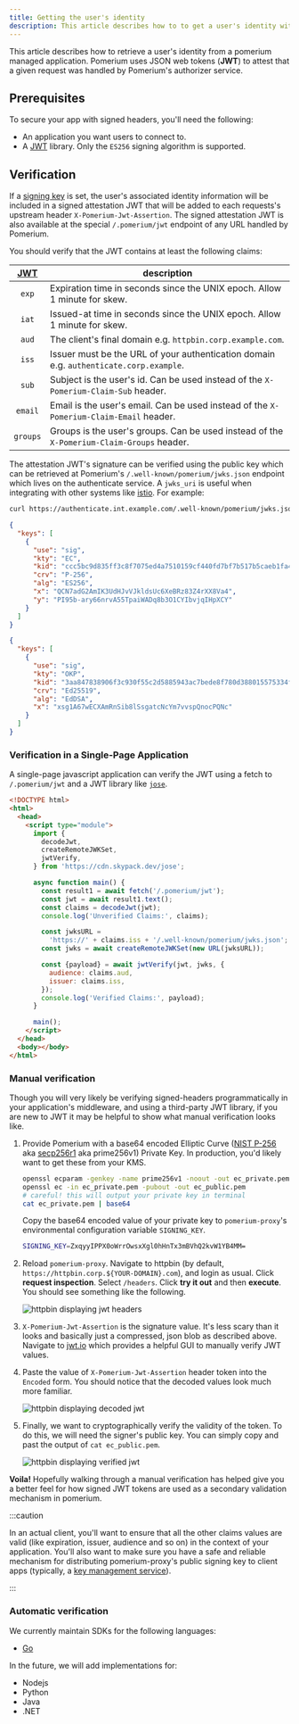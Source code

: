 ```yaml
---
title: Getting the user's identity
description: This article describes how to to get a user's identity with Pomerium.
---
```


This article describes how to retrieve a user's identity from a pomerium managed application. Pomerium uses JSON web tokens (**JWT**) to attest that a given request was handled by Pomerium's authorizer service.

## Prerequisites

To secure your app with signed headers, you'll need the following:

- An application you want users to connect to.
- A [JWT] library. Only the `ES256` signing algorithm is supported.

## Verification

If a [signing key] is set, the user's associated identity information will be included in a signed attestation JWT that will be added to each requests's upstream header `X-Pomerium-Jwt-Assertion`. The signed attestation JWT is also available at the special `/.pomerium/jwt` endpoint of any URL handled by Pomerium.

You should verify that the JWT contains at least the following claims:

| [JWT] | description |
| :-: | --- |
| `exp` | Expiration time in seconds since the UNIX epoch. Allow 1 minute for skew. |
| `iat` | Issued-at time in seconds since the UNIX epoch. Allow 1 minute for skew. |
| `aud` | The client's final domain e.g. `httpbin.corp.example.com`. |
| `iss` | Issuer must be the URL of your authentication domain e.g. `authenticate.corp.example`. |
| `sub` | Subject is the user's id. Can be used instead of the `X-Pomerium-Claim-Sub` header. |
| `email` | Email is the user's email. Can be used instead of the `X-Pomerium-Claim-Email` header. |
| `groups` | Groups is the user's groups. Can be used instead of the `X-Pomerium-Claim-Groups` header. |

The attestation JWT's signature can be verified using the public key which can be retrieved at Pomerium's `/.well-known/pomerium/jwks.json` endpoint which lives on the authenticate service. A `jwks_uri` is useful when integrating with other systems like [istio](https://istio.io/docs/reference/config/security/istio.authentication.v1alpha1/). For example:

```bash
curl https://authenticate.int.example.com/.well-known/pomerium/jwks.json | jq
```

```json
{
  "keys": [
    {
      "use": "sig",
      "kty": "EC",
      "kid": "ccc5bc9d835ff3c8f7075ed4a7510159cf440fd7bf7b517b5caeb1fa419ee6a1",
      "crv": "P-256",
      "alg": "ES256",
      "x": "QCN7adG2AmIK3UdHJvVJkldsUc6XeBRz83Z4rXX8Va4",
      "y": "PI95b-ary66nrvA55TpaiWADq8b3O1CYIbvjqIHpXCY"
    }
  ]
}
```

```json
{
  "keys": [
    {
      "use": "sig",
      "kty": "OKP",
      "kid": "3aa847838906f3c930f55c2d5885943ac7bede8f780d388015575334f88e77ef",
      "crv": "Ed25519",
      "alg": "EdDSA",
      "x": "xsg1A67wECXAmRnSib8lSsgatcNcYm7vvspQnocPQNc"
    }
  ]
}
```

### Verification in a Single-Page Application

A single-page javascript application can verify the JWT using a fetch to `/.pomerium/jwt` and a JWT library like [`jose`](https://github.com/panva/jose).

```html
<!DOCTYPE html>
<html>
  <head>
    <script type="module">
      import {
        decodeJwt,
        createRemoteJWKSet,
        jwtVerify,
      } from 'https://cdn.skypack.dev/jose';

      async function main() {
        const result1 = await fetch('/.pomerium/jwt');
        const jwt = await result1.text();
        const claims = decodeJwt(jwt);
        console.log('Unverified Claims:', claims);

        const jwksURL =
          'https://' + claims.iss + '/.well-known/pomerium/jwks.json';
        const jwks = await createRemoteJWKSet(new URL(jwksURL));

        const {payload} = await jwtVerify(jwt, jwks, {
          audience: claims.aud,
          issuer: claims.iss,
        });
        console.log('Verified Claims:', payload);
      }

      main();
    </script>
  </head>
  <body></body>
</html>
```

### Manual verification

Though you will very likely be verifying signed-headers programmatically in your application's middleware, and using a third-party JWT library, if you are new to JWT it may be helpful to show what manual verification looks like.

1. Provide Pomerium with a base64 encoded Elliptic Curve ([NIST P-256] aka [secp256r1] aka prime256v1) Private Key. In production, you'd likely want to get these from your KMS.

   ```bash
   openssl ecparam -genkey -name prime256v1 -noout -out ec_private.pem
   openssl ec -in ec_private.pem -pubout -out ec_public.pem
   # careful! this will output your private key in terminal
   cat ec_private.pem | base64
   ```

   Copy the base64 encoded value of your private key to `pomerium-proxy`'s environmental configuration variable `SIGNING_KEY`.

   ```bash
   SIGNING_KEY=ZxqyyIPPX0oWrrOwsxXgl0hHnTx3mBVhQ2kvW1YB4MM=
   ```

1. Reload `pomerium-proxy`. Navigate to httpbin (by default, `https://httpbin.corp.${YOUR-DOMAIN}.com`), and login as usual. Click **request inspection**. Select `/headers`. Click **try it out** and then **execute**. You should see something like the following.

   ![httpbin displaying jwt headers](./img/inspect-headers.png)

1. `X-Pomerium-Jwt-Assertion` is the signature value. It's less scary than it looks and basically just a compressed, json blob as described above. Navigate to [jwt.io] which provides a helpful GUI to manually verify JWT values.

1. Paste the value of `X-Pomerium-Jwt-Assertion` header token into the `Encoded` form. You should notice that the decoded values look much more familiar.

   ![httpbin displaying decoded jwt](./img/verifying-headers-1.png)

1. Finally, we want to cryptographically verify the validity of the token. To do this, we will need the signer's public key. You can simply copy and past the output of `cat ec_public.pem`.

   ![httpbin displaying verified jwt](./img/verifying-headers-2.png)

**Voila!** Hopefully walking through a manual verification has helped give you a better feel for how signed JWT tokens are used as a secondary validation mechanism in pomerium.

:::caution



In an actual client, you'll want to ensure that all the other claims values are valid (like expiration, issuer, audience and so on) in the context of your application. You'll also want to make sure you have a safe and reliable mechanism for distributing pomerium-proxy's public signing key to client apps (typically, a [key management service]).

:::

### Automatic verification

We currently maintain SDKs for the following languages:

- [Go](https://github.com/pomerium/sdk-go)

In the future, we will add implementations for:

- Nodejs
- Python
- Java
- .NET

[developer tools]: https://developers.google.com/web/tools/chrome-devtools/open
[docker-compose.yml]: https://github.com/pomerium/pomerium/blob/main/docker-compose.yml
[httpbin]: https://httpbin.org/
[jwt]: https://jwt.io/introduction/
[jwt.io]: https://jwt.io/
[key management service]: https://en.wikipedia.org/wiki/Key_management
[nist p-256]: https://csrc.nist.gov/csrc/media/events/workshop-on-elliptic-curve-cryptography-standards/documents/papers/session6-adalier-mehmet.pdf
[secp256r1]: https://wiki.openssl.org/index.php/Command_Line_Elliptic_Curve_Operations
[signing key]: /docs/reference/signing-key
